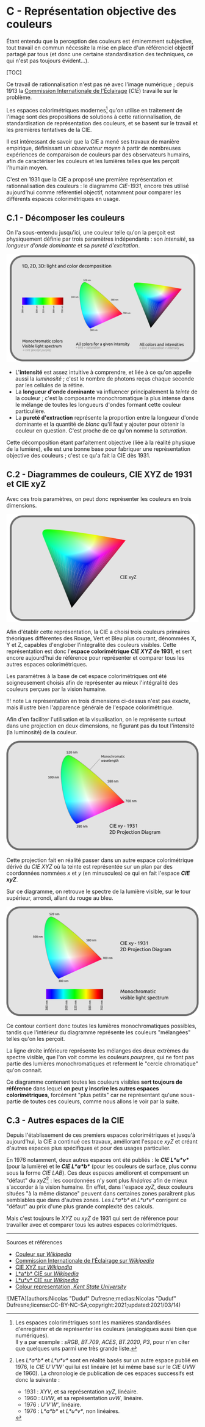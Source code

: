# C - Représentation objective des couleurs

Étant entendu que la perception des couleurs est éminemment subjective, tout travail en commun nécessite la mise en place d'un référenciel objectif partagé par tous (et donc une certaine standardisation des techniques, ce qui n'est pas toujours évident...).

[TOC]

Ce travail de rationnalisation n'est pas né avec l'image numérique ; depuis 1913 la [Commission Internationale de l'Éclairage](https://fr.wikipedia.org/wiki/Commission_internationale_de_l%27%C3%A9clairage) (*CIE*) travaille sur le problème.

Les espaces colorimétriques modernes[^1] qu'on utilise en traitement de l'image sont des propositions de solutions à cette rationnalisation, de standardisation de représentation des couleurs, et se basent sur le travail et les premières tentatives de la CIE.

Il est intéressant de savoir que la CIE a mené ses travaux de manière empirique, définissant un *observateur moyen* à partir de nombreuses expériences de comparaison de couleurs par des observateurs humains, afin de caractériser les couleurs et les lumières telles que les perçoit l'humain moyen.

C'est en 1931 que la CIE a proposé une première représentation et rationnalisation des couleurs : le diagramme *CIE-1931*, encore très utilisé aujourd'hui comme référentiel objectif, notamment pour comparer les différents espaces colorimétriques en usage.

## C.1 - Décomposer les couleurs

On l'a sous-entendu jusqu'ici, une couleur telle qu'on la perçoit est physiquement définie par trois paramètres indépendants : son *intensité*, sa *longueur d'onde dominante* et sa *pureté d'excitation*.

![](img/1d-2d-3d.png)

- L'**intensité** est assez intuitive à comprendre, et liée à ce qu'on appelle aussi la *luminosité* ; c'est le nombre de photons reçus chaque seconde par les cellules de la rétine.
- La **longueur d'onde dominante** va influencer principalement la *teinte* de la couleur ; c'est la composante monochromatique la plus intense dans le mélange de toutes les longueurs d'ondes formant cette couleur particulière.
- La **pureté d'extraction** représente la proportion entre la longueur d'onde dominante et la quantité de *blanc* qu'il faut y ajouter pour obtenir la couleur en question. C'est proche de ce qu'on nomme la *saturation*.

Cette décomposition étant parfaitement objective (liée à la réalité physique de la lumière), elle est une bonne base pour fabriquer une représentation objective des couleurs ; c'est ce qu'a fait la CIE dès 1931.

## C.2 - Diagrammes de couleurs, CIE XYZ de 1931 et CIE xyZ

Avec ces trois paramètres, on peut donc représenter les couleurs en trois dimensions.

![](img/cie1931-3d.svg)

Afin d'établir cette représentation, la CIE a choisi trois couleurs primaires théoriques différentes des Rouge, Vert et Bleu plus courant, dénommées X, Y et Z, capables d'englober l'intégralité des couleurs visibles. Cette représentation est donc l'**espace colorimétrique _CIE XYZ_ de 1931**, et sert encore aujourd'hui de référence pour représenter et comparer tous les autres espaces colorimétriques.

Les paramètres à la base de cet espace colorimétriques ont été soigneusement choisis afin de représenter au mieux l'intégralité des couleurs perçues par la vision humaine.

!!! note
    La représentation en trois dimensions ci-dessus n'est pas exacte, mais illustre bien l'apparence générale de l'espace colorimétrique.

Afin d'en faciliter l'utilisation et la visualisation, on le représente surtout dans une projection en deux dimensions, ne figurant pas du tout l'intensité (la luminosité) de la couleur.

![](img/cie1931.png)

Cette projection fait en réalité passer dans un autre espace colorimétrique dérivé du *CIE XYZ* où la teinte est représentée sur un plan par des coordonnées nommées *x* et *y* (en minuscules) ce qui en fait l'espace ***CIE xyZ***.

Sur ce diagramme, on retrouve le spectre de la lumière visible, sur le tour supérieur, arrondi, allant du rouge au bleu.

![](img/cie1931-spectrum.png)

Ce contour contient donc toutes les lumières monochromatiques possibles, tandis que l'intérieur du diagramme représente les couleurs "mélangées" telles qu'on les perçoit.

La ligne droite inférieure représente les mélanges des deux extrèmes du spectre visible, que l'on voit comme les couleurs *pourpres*, qui ne font pas partie des lumières monochromatiques et referment le "cercle chromatique" qu'on connait.

Ce diagramme contenant toutes les couleurs visibles **sert toujours de référence** dans lequel **on peut y inscrire les autres espaces colorimétriques**, forcément "plus petits" car ne représentant qu'une sous-partie de toutes ces couleurs, comme nous allons le voir par la suite.

## C.3 - Autres espaces de la CIE

Depuis l'établissement de ces premiers espaces colorimétriques et jusqu'à aujourd'hui, la CIE a continué ces travaux, améliorant l'espace *xyZ* et créant d'autres espaces plus spécifiques et pour des usages particulier.

En 1976 notamment, deux autres espaces ont été publiés : le ***CIE L\*u\*v\**** (pour la lumière) et le ***CIE L\*a\*b\**** (pour les couleurs de surface, plus connu sous la forme *CIE LAB*). Ces deux espaces améliorent et compensent un "défaut" du *xyZ*[^2] : les coordonnées n'y sont plus *linéaires* afin de mieux s'accorder à la vision humaine. En effet, dans l'espace *xyZ*, deux couleurs situées "à la même distance" peuvent dans certaines zones paraîtrent plus semblables que dans d'autres zones. Les *L\*a\*b\** et *L\*u\*v\** corrigent ce "défaut" au prix d'une plus grande complexité des calculs.

Mais c'est toujours le *XYZ* ou *xyZ* de 1931 qui sert de référence pour travailler avec et comparer tous les autres espaces colorimétriques.

----
Sources et références

- [Couleur sur *Wikipedia*](https://fr.wikipedia.org/wiki/Couleur)
- [Commission Internationale de l'Éclairage sur *Wikipedia*](https://fr.wikipedia.org/wiki/Commission_internationale_de_l%27%C3%A9clairage#Espace_XYZ_et_d%C3%A9riv%C3%A9s)
- [CIE XYZ sur *Wikipedia*](https://fr.wikipedia.org/wiki/CIE_XYZ)
- [L\*a\*b\* CIE sur *Wikipedia*](https://fr.wikipedia.org/wiki/L*a*b*_CIE_1976)
- [L\*u\*v\* CIE sur *Wikipedia*](https://fr.wikipedia.org/wiki/L*u*v*_CIE_1976)
- [Colour representation, *Kent State University*](http://www.cs.kent.edu/~farrell/cg00/lectures/color/colour.html)

![META](authors:Nicolas "Duduf" Dufresne;medias:Nicolas "Duduf" Dufresne;license:CC-BY-NC-SA;copyright:2021;updated:2021/03/14)

[^1]:
    Les espaces colorimétriques sont les manières standardisées d'enregistrer et de représenter les couleurs (analogiques aussi bien que numériques).  
    Il y a par exemple : *sRGB*, *BT.709*, *ACES*, *BT.2020*, *P3*, pour n'en citer que quelques uns parmi une très grande liste.
[^2]:
    Les *L\*a\*b\** et *L\*u\*v\** sont en réalité basés sur un autre espace publié en 1976, le *CIE U'V'W'* qui lui est linéaire (et lui même basé sur le *CIE UVW* de 1960). La chronologie de publication de ces espaces successifs est donc la suivante :  
    - 1931 : *XYV*, et sa représentation *xyZ*, linéaire.  
    - 1960 : *UVW*, et sa représentation *uvW*, linéaire.  
    - 1976 : *U'V'W'*, linéaire.  
    - 1976 : *L\*a\*b\** et *L\*u\*v\**, non linéaires.  